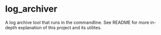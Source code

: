 # log_archiver
A log archive tool that runs in the commandline. See README for more in-depth explanation of this project and its utilites. 
